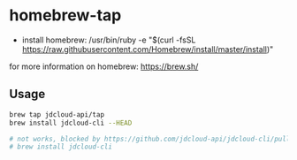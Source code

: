 # homebrew-tap

* install homebrew: /usr/bin/ruby -e "$(curl -fsSL https://raw.githubusercontent.com/Homebrew/install/master/install)"

for more information on homebrew: https://brew.sh/

## Usage

```sh
brew tap jdcloud-api/tap
brew install jdcloud-cli --HEAD

# not works, blocked by https://github.com/jdcloud-api/jdcloud-cli/pull/42
# brew install jdcloud-cli
```
